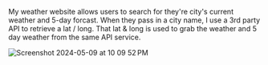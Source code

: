 My weather website allows users to search for they're city's current weather and 5-day forcast. When they pass in a city name, I use a 3rd party API to retrieve a lat / long. That lat & long is used to grab the weather and 5 day weather from the same API service.


![Screenshot 2024-05-09 at 10 09 52 PM](https://github.com/bmist41/Weather-M6/assets/107978143/2dad2759-bc77-4d92-a4f8-ad7be2ccbb05)
